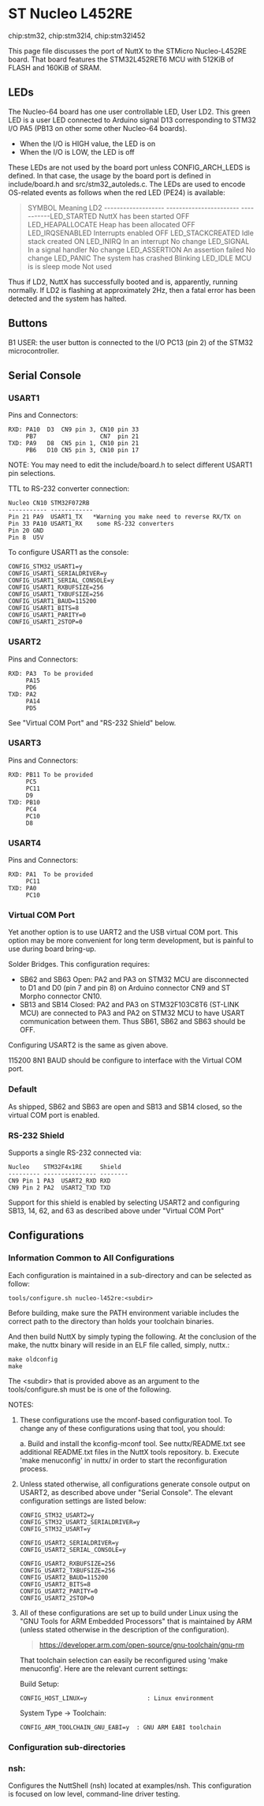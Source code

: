 ST Nucleo L452RE
================

chip:stm32, chip:stm32l4, chip:stm32l452

This page file discusses the port of NuttX to the STMicro Nucleo-L452RE
board. That board features the STM32L452RET6 MCU with 512KiB of FLASH
and 160KiB of SRAM.

LEDs
----

The Nucleo-64 board has one user controllable LED, User LD2. This green
LED is a user LED connected to Arduino signal D13 corresponding to STM32
I/O PA5 (PB13 on other some other Nucleo-64 boards).

-   When the I/O is HIGH value, the LED is on
-   When the I/O is LOW, the LED is off

These LEDs are not used by the board port unless CONFIG\_ARCH\_LEDS is
defined. In that case, the usage by the board port is defined in
include/board.h and src/stm32\_autoleds.c. The LEDs are used to encode
OS-related events as follows when the red LED (PE24) is available:

> SYMBOL Meaning LD2 \-\-\-\-\-\-\-\-\-\-\-\-\-\-\-\-\-\--
> \-\-\-\-\-\-\-\-\-\-\-\-\-\-\-\-\-\-\-\-\-\--
> \-\-\-\-\-\-\-\-\-\--LED\_STARTED NuttX has been started OFF
> LED\_HEAPALLOCATE Heap has been allocated OFF LED\_IRQSENABLED
> Interrupts enabled OFF LED\_STACKCREATED Idle stack created ON
> LED\_INIRQ In an interrupt No change LED\_SIGNAL In a signal handler
> No change LED\_ASSERTION An assertion failed No change LED\_PANIC The
> system has crashed Blinking LED\_IDLE MCU is is sleep mode Not used

Thus if LD2, NuttX has successfully booted and is, apparently, running
normally. If LD2 is flashing at approximately 2Hz, then a fatal error
has been detected and the system has halted.

Buttons
-------

B1 USER: the user button is connected to the I/O PC13 (pin 2) of the
STM32 microcontroller.

Serial Console
--------------

### USART1

Pins and Connectors:

    RXD: PA10  D3  CN9 pin 3, CN10 pin 33
         PB7                  CN7  pin 21
    TXD: PA9   D8  CN5 pin 1, CN10 pin 21
         PB6   D10 CN5 pin 3, CN10 pin 17

NOTE: You may need to edit the include/board.h to select different
USART1 pin selections.

TTL to RS-232 converter connection:

    Nucleo CN10 STM32F072RB
    ----------- ------------
    Pin 21 PA9  USART1_TX   *Warning you make need to reverse RX/TX on
    Pin 33 PA10 USART1_RX    some RS-232 converters
    Pin 20 GND
    Pin 8  U5V

To configure USART1 as the console:

    CONFIG_STM32_USART1=y
    CONFIG_USART1_SERIALDRIVER=y
    CONFIG_USART1_SERIAL_CONSOLE=y
    CONFIG_USART1_RXBUFSIZE=256
    CONFIG_USART1_TXBUFSIZE=256
    CONFIG_USART1_BAUD=115200
    CONFIG_USART1_BITS=8
    CONFIG_USART1_PARITY=0
    CONFIG_USART1_2STOP=0

### USART2

Pins and Connectors:

    RXD: PA3  To be provided
         PA15
         PD6
    TXD: PA2
         PA14
         PD5

See \"Virtual COM Port\" and \"RS-232 Shield\" below.

### USART3

Pins and Connectors:

    RXD: PB11 To be provided
         PC5
         PC11
         D9
    TXD: PB10
         PC4
         PC10
         D8

### USART4

Pins and Connectors:

    RXD: PA1  To be provided
         PC11
    TXD: PA0
         PC10

### Virtual COM Port

Yet another option is to use UART2 and the USB virtual COM port. This
option may be more convenient for long term development, but is painful
to use during board bring-up.

Solder Bridges. This configuration requires:

-   SB62 and SB63 Open: PA2 and PA3 on STM32 MCU are disconnected to D1
    and D0 (pin 7 and pin 8) on Arduino connector CN9 and ST Morpho
    connector CN10.
-   SB13 and SB14 Closed: PA2 and PA3 on STM32F103C8T6 (ST-LINK MCU) are
    connected to PA3 and PA2 on STM32 MCU to have USART communication
    between them. Thus SB61, SB62 and SB63 should be OFF.

Configuring USART2 is the same as given above.

115200 8N1 BAUD should be configure to interface with the Virtual COM
port.

### Default

As shipped, SB62 and SB63 are open and SB13 and SB14 closed, so the
virtual COM port is enabled.

### RS-232 Shield

Supports a single RS-232 connected via:

    Nucleo    STM32F4x1RE     Shield
    --------- --------------- --------
    CN9 Pin 1 PA3  USART2_RXD RXD
    CN9 Pin 2 PA2  USART2_TXD TXD

Support for this shield is enabled by selecting USART2 and configuring
SB13, 14, 62, and 63 as described above under \"Virtual COM Port\"

Configurations
--------------

### Information Common to All Configurations

Each configuration is maintained in a sub-directory and can be selected
as follow:

    tools/configure.sh nucleo-l452re:<subdir>

Before building, make sure the PATH environment variable includes the
correct path to the directory than holds your toolchain binaries.

And then build NuttX by simply typing the following. At the conclusion
of the make, the nuttx binary will reside in an ELF file called, simply,
nuttx.:

    make oldconfig
    make

The \<subdir\> that is provided above as an argument to the
tools/configure.sh must be is one of the following.

NOTES:

1.  These configurations use the mconf-based configuration tool. To
    change any of these configurations using that tool, you should:

    a.  Build and install the kconfig-mconf tool. See nuttx/README.txt
        see additional README.txt files in the NuttX tools repository.
    b.  Execute \'make menuconfig\' in nuttx/ in order to start the
        reconfiguration process.

2.  Unless stated otherwise, all configurations generate console output
    on USART2, as described above under \"Serial Console\". The elevant
    configuration settings are listed below:

        CONFIG_STM32_USART2=y
        CONFIG_STM32_USART2_SERIALDRIVER=y
        CONFIG_STM32_USART=y

        CONFIG_USART2_SERIALDRIVER=y
        CONFIG_USART2_SERIAL_CONSOLE=y

        CONFIG_USART2_RXBUFSIZE=256
        CONFIG_USART2_TXBUFSIZE=256
        CONFIG_USART2_BAUD=115200
        CONFIG_USART2_BITS=8
        CONFIG_USART2_PARITY=0
        CONFIG_USART2_2STOP=0

3.  All of these configurations are set up to build under Linux using
    the \"GNU Tools for ARM Embedded Processors\" that is maintained by
    ARM (unless stated otherwise in the description of the
    configuration).

    > <https://developer.arm.com/open-source/gnu-toolchain/gnu-rm>

    That toolchain selection can easily be reconfigured using \'make
    menuconfig\'. Here are the relevant current settings:

    Build Setup:

        CONFIG_HOST_LINUX=y                 : Linux environment

    System Type -\> Toolchain:

        CONFIG_ARM_TOOLCHAIN_GNU_EABI=y  : GNU ARM EABI toolchain

### Configuration sub-directories

### nsh:

Configures the NuttShell (nsh) located at examples/nsh. This
configuration is focused on low level, command-line driver testing.
